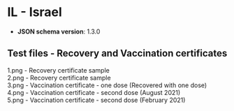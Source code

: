 # IL - Israel

* **JSON schema version**: 1.3.0



## Test files - Recovery and Vaccination certificates

1.png - Recovery certificate sample <br />
2.png - Recovery certificate sample <br />
3.png - Vaccination certificate - one dose (Recovered with one dose) <br />
4.png - Vaccination certificate - second dose (August 2021) <br />
5.png - Vaccination certificate - second dose (February 2021) <br />



